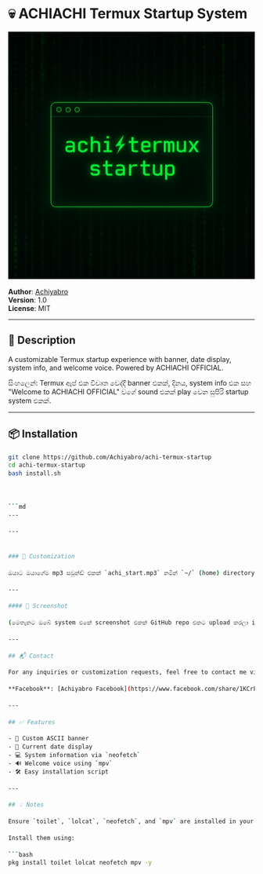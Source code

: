 # 💀 ACHIACHI Termux Startup System

![Banner](https://github.com/Achiyabro/achi-termux-startup/blob/main/termux%20s.png?raw=true)

**Author**: [Achiyabro](https://github.com/Achiyabro)  
**Version**: 1.0  
**License**: MIT

---

## 📝 Description

A customizable Termux startup experience with banner, date display, system info, and welcome voice. Powered by ACHIACHI OFFICIAL.

සිංහලෙන්: Termux ඇප් එක විවෘත වෙද්දී banner එකක්, දිනය, system info එක සහ "Welcome to ACHIACHI OFFICIAL" වගේ sound එකක් play වෙන සුපිරි startup system එකක්.

---
## 📦 Installation

```bash
git clone https://github.com/Achiyabro/achi-termux-startup
cd achi-termux-startup
bash install.sh



```md
---

---


### 🔧 Customization

ඔයාට ඔයාගේම mp3 සවුන්ඩ් එකක් `achi_start.mp3` නමින් `~/` (home) directory එකේ දාන්න පුළුවන්. එවිට Termux ඇප් එක විවෘත වන විට ඒ සවුන්ඩ් එක play වේ.

---

#### 📸 Screenshot

(මෙතැනට ඔබේ system එකේ screenshot එකක් GitHub repo එකට upload කරලා image එකක් link කරන්න.)

---

## 📬 Contact

For any inquiries or customization requests, feel free to contact me via:

**Facebook**: [Achiyabro Facebook](https://www.facebook.com/share/1KCrPk8JcF/)

---

## ✅ Features

- 🎨 Custom ASCII banner  
- 📅 Current date display  
- 💻 System information via `neofetch`  
- 🔊 Welcome voice using `mpv`  
- 🛠️ Easy installation script  

---

## 💡 Notes

Ensure `toilet`, `lolcat`, `neofetch`, and `mpv` are installed in your Termux environment.

Install them using:

```bash
pkg install toilet lolcat neofetch mpv -y
